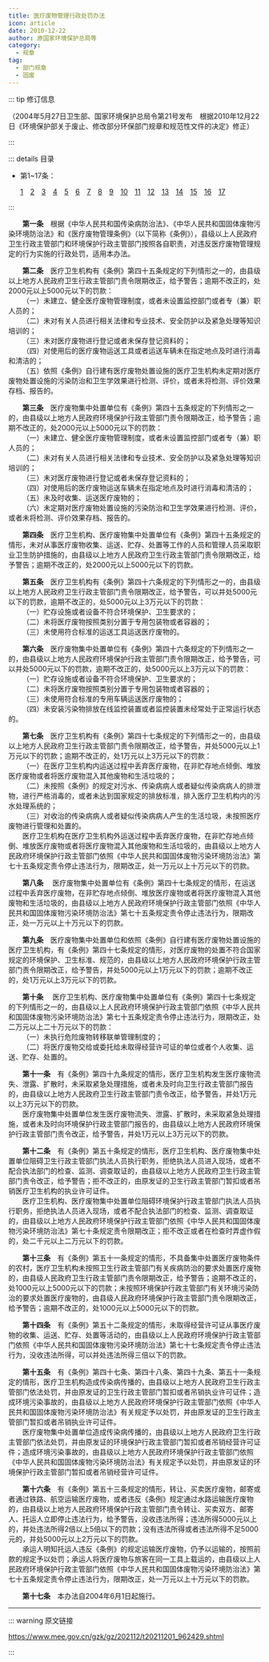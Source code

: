 ```yaml
---
title: 医疗废物管理行政处罚办法
icon: article
date: 2010-12-22
author: 原国家环境保护总局等
category:
  - 规章
tag:
  - 部门规章
  - 固废
---
```


::: tip 修订信息

（2004年5月27日卫生部、国家环境保护总局令第21号发布&emsp;根据2010年12月22日《环境保护部关于废止、修改部分环保部门规章和规范性文件的决定》修正）

:::

::: details 目录

- 第1~17条：
  
  [1](#t1)&emsp;[2](#t2)&emsp;[3](#t3)&emsp;[4](#t4)&emsp;[5](#t5)&emsp;[6](#t6)&emsp;[7](#t7)&emsp;[8](#t8)&emsp;[9](#t9)&emsp;[10](#t10)&emsp;[11](#t11)&emsp;[12](#t12)&emsp;[13](#t13)&emsp;[14](#t14)&emsp;[15](#t15)&emsp;[16](#t16)&emsp;[17](#t17)

:::

<p id="t1">&emsp;&emsp;<b>第一条</b>&emsp;根据《中华人民共和国传染病防治法》、《中华人民共和国固体废物污染环境防治法》和《医疗废物管理条例》（以下简称《条例》），县级以上人民政府卫生行政主管部门和环境保护行政主管部门按照各自职责，对违反医疗废物管理规定的行为实施的行政处罚，适用本办法。</p>
<p id="t2">&emsp;&emsp;<b>第二条</b>&emsp;医疗卫生机构有《条例》第四十五条规定的下列情形之一的，由县级以上地方人民政府卫生行政主管部门责令限期改正，给予警告；逾期不改正的，处2000元以上5000元以下的罚款：<br>
&emsp;&emsp;（一）未建立、健全医疗废物管理制度，或者未设置监控部门或者专（兼）职人员的；<br>
&emsp;&emsp;（二）未对有关人员进行相关法律和专业技术、安全防护以及紧急处理等知识培训的；<br>
&emsp;&emsp;（三）未对医疗废物进行登记或者未保存登记资料的；<br>
&emsp;&emsp;（四）对使用后的医疗废物运送工具或者运送车辆未在指定地点及时进行消毒和清洁的；<br>
&emsp;&emsp;（五）依照《条例》自行建有医疗废物处置设施的医疗卫生机构未定期对医疗废物处置设施的污染防治和卫生学效果进行检测、评价，或者未将检测、评价效果存档、报告的。</p>
<p id="t3">&emsp;&emsp;<b>第三条</b>&emsp;医疗废物集中处置单位有《条例》第四十五条规定的下列情形之一的，由县级以上地方人民政府环境保护行政主管部门责令限期改正，给予警告；逾期不改正的，处2000元以上5000元以下的罚款：<br>
&emsp;&emsp;（一）未建立、健全医疗废物管理制度，或者未设置监控部门或者专（兼）职人员的；<br>
&emsp;&emsp;（二）未对有关人员进行相关法律和专业技术、安全防护以及紧急处理等知识培训的；<br>
&emsp;&emsp;（三）未对医疗废物进行登记或者未保存登记资料的；<br>
&emsp;&emsp;（四）对使用后的医疗废物运送车辆未在指定地点及时进行消毒和清洁的；<br>
&emsp;&emsp;（五）未及时收集、运送医疗废物的；<br>
&emsp;&emsp;（六）未定期对医疗废物处置设施的污染防治和卫生学效果进行检测、评价，或者未将检测、评价效果存档、报告的。</p>
<p id="t4">&emsp;&emsp;<b>第四条</b>&emsp;医疗卫生机构、医疗废物集中处置单位有《条例》第四十五条规定的情形，未对从事医疗废物收集、运送、贮存、处置等工作的人员和管理人员采取职业卫生防护措施的，由县级以上地方人民政府卫生行政主管部门责令限期改正，给予警告；逾期不改正的，处2000元以上5000元以下的罚款。</p>
<p id="t5">&emsp;&emsp;<b>第五条</b>&emsp;医疗卫生机构有《条例》第四十六条规定的下列情形之一的，由县级以上地方人民政府卫生行政主管部门责令限期改正，给予警告，可以并处5000元以下的罚款，逾期不改正的，处5000元以上3万元以下的罚款：<br>
&emsp;&emsp;（一）贮存设施或者设备不符合环境保护、卫生要求的；<br>
&emsp;&emsp;（二）未将医疗废物按照类别分置于专用包装物或者容器的；<br>
&emsp;&emsp;（三）未使用符合标准的运送工具运送医疗废物的。</p>
<p id="t6">&emsp;&emsp;<b>第六条</b>&emsp;医疗废物集中处置单位有《条例》第四十六条规定的下列情形之一的，由县级以上地方人民政府环境保护行政主管部门责令限期改正，给予警告，可以并处5000元以下的罚款，逾期不改正的，处5000元以上3万元以下的罚款：<br>
&emsp;&emsp;（一）贮存设施或者设备不符合环境保护、卫生要求的；<br>
&emsp;&emsp;（二）未将医疗废物按照类别分置于专用包装物或者容器的；<br>
&emsp;&emsp;（三）未使用符合标准的专用车辆运送医疗废物的；<br>
&emsp;&emsp;（四）未安装污染物排放在线监控装置或者监控装置未经常处于正常运行状态的。</p>
<p id="t7">&emsp;&emsp;<b>第七条</b>&emsp;医疗卫生机构有《条例》第四十七条规定的下列情形之一的，由县级以上地方人民政府卫生行政主管部门责令限期改正，给予警告，并处5000元以上1万元以下的罚款；逾期不改正的，处1万元以上3万元以下的罚款：<br>
&emsp;&emsp;（一）在医疗卫生机构内运送过程中丢弃医疗废物，在非贮存地点倾倒、堆放医疗废物或者将医疗废物混入其他废物和生活垃圾的；<br>
&emsp;&emsp;（二）未按照《条例》的规定对污水、传染病病人或者疑似传染病病人的排泄物，进行严格消毒的，或者未达到国家规定的排放标准，排入医疗卫生机构内的污水处理系统的；<br>
&emsp;&emsp;（三）对收治的传染病病人或者疑似传染病病人产生的生活垃圾，未按照医疗废物进行管理和处置的。<br>
&emsp;&emsp;医疗卫生机构在医疗卫生机构外运送过程中丢弃医疗废物，在非贮存地点倾倒、堆放医疗废物或者将医疗废物混入其他废物和生活垃圾的，由县级以上地方人民政府环境保护行政主管部门依照《中华人民共和国固体废物污染环境防治法》第七十五条规定责令停止违法行为，限期改正，处一万元以上十万元以下的罚款。</p>
<p id="t8">&emsp;&emsp;<b>第八条</b>&emsp; 医疗废物集中处置单位有《条例》第四十七条规定的情形，在运送过程中丢弃医疗废物，在非贮存地点倾倒、堆放医疗废物或者将医疗废物混入其他废物和生活垃圾的，由县级以上地方人民政府环境保护行政主管部门依照《中华人民共和国固体废物污染环境防治法》第七十五条规定责令停止违法行为，限期改正，处一万元以上十万元以下的罚款。</p>
<p id="t9">&emsp;&emsp;<b>第九条</b>&emsp;医疗废物集中处置单位和依照《条例》自行建有医疗废物处置设施的医疗卫生机构，有《条例》第四十七条规定的情形，对医疗废物的处置不符合国家规定的环境保护、卫生标准、规范的，由县级以上地方人民政府环境保护行政主管部门责令限期改正，给予警告，并处5000元以上1万元以下的罚款；逾期不改正的，处1万元以上3万元以下的罚款。</p>
<p id="t10">&emsp;&emsp;<b>第十条</b>&emsp; 医疗卫生机构、医疗废物集中处置单位有《条例》第四十七条规定的下列情形之一的，由县级以上人民政府环境保护行政主管部门依照《中华人民共和国固体废物污染环境防治法》第七十五条规定责令停止违法行为，限期改正，处二万元以上二十万元以下的罚款：<br>
&emsp;&emsp;（一）未执行危险废物转移联单管理制度的；<br>
&emsp;&emsp;（二）将医疗废物交给或委托给未取得经营许可证的单位或者个人收集、运送、贮存、处置的。</p>
<p id="t11">&emsp;&emsp;<b>第十一条</b>&emsp;有《条例》第四十九条规定的情形，医疗卫生机构发生医疗废物流失、泄露、扩散时，未采取紧急处理措施，或者未及时向卫生行政主管部门报告的，由县级以上地方人民政府卫生行政主管部门责令改正，给予警告，并处1万元以上3万元以下的罚款。<br>
&emsp;&emsp;医疗废物集中处置单位发生医疗废物流失、泄露、扩散时，未采取紧急处理措施，或者未及时向环境保护行政主管部门报告的，由县级以上地方人民政府环境保护行政主管部门责令改正，给予警告，并处1万元以上3万元以下的罚款。</p>
<p id="t12">&emsp;&emsp;<b>第十二条</b>&emsp;有《条例》第五十条规定的情形，医疗卫生机构、医疗废物集中处置单位阻碍卫生行政主管部门执法人员执行职务，拒绝执法人员进入现场，或者不配合执法部门的检查、监测、调查取证的，由县级以上地方人民政府卫生行政主管部门责令改正，给予警告；拒不改正的，由原发证的卫生行政主管部门暂扣或者吊销医疗卫生机构的执业许可证件。<br>
&emsp;&emsp;医疗卫生机构、医疗废物集中处置单位阻碍环境保护行政主管部门执法人员执行职务，拒绝执法人员进入现场，或者不配合执法部门的检查、监测、调查取证的，由县级以上地方人民政府环境保护行政主管部门依照《中华人民共和国固体废物污染环境防治法》第七十条规定责令限期改正；拒不改正或者在检查时弄虚作假的，处二千元以上二万元以下的罚款。</p>
<p id="t13">&emsp;&emsp;<b>第十三条</b>&emsp;有《条例》第五十一条规定的情形，不具备集中处置医疗废物条件的农村，医疗卫生机构未按照卫生行政主管部门有关疾病防治的要求处置医疗废物的，由县级人民政府卫生行政主管部门责令限期改正，给予警告；逾期不改正的，处1000元以上5000元以下的罚款；未按照环境保护行政主管部门有关环境污染防治的要求处置医疗废物的，由县级人民政府环境保护行政主管部门责令限期改正，给予警告；逾期不改正的，处1000元以上5000元以下的罚款。</p>
<p id="t14">&emsp;&emsp;<b>第十四条</b>&emsp;有《条例》第五十二条规定的情形，未取得经营许可证从事医疗废物的收集、运送、贮存、处置等活动的，由县级以上人民政府环境保护行政主管部门依照《中华人民共和国固体废物污染环境防治法》第七十七条规定责令停止违法行为，没收违法所得，可以并处违法所得三倍以下的罚款。</p>
<p id="t15">&emsp;&emsp;<b>第十五条</b>&emsp;有《条例》第四十七条、第四十八条、第四十九条、第五十一条规定的情形，医疗卫生机构造成传染病传播的，由县级以上地方人民政府卫生行政主管部门依法处罚，并由原发证的卫生行政主管部门暂扣或者吊销执业许可证件；造成环境污染事故的，由县级以上地方人民政府环境保护行政主管部门依照《中华人民共和国固体废物污染环境防治法》有关规定予以处罚，并由原发证的卫生行政主管部门暂扣或者吊销执业许可证件。<br>
&emsp;&emsp;医疗废物集中处置单位造成传染病传播的，由县级以上地方人民政府卫生行政主管部门依法处罚，并由原发证的环境保护行政主管部门暂扣或者吊销经营许可证件；造成环境污染事故的，由县级以上地方人民政府环境保护行政主管部门依照《中华人民共和国固体废物污染环境防治法》有关规定予以处罚，并由原发证的环境保护行政主管部门暂扣或者吊销经营许可证件。</p>
<p id="t16">&emsp;&emsp;<b>第十六条</b>&emsp;有《条例》第五十三条规定的情形，转让、买卖医疗废物，邮寄或者通过铁路、航空运输医疗废物，或者违反《条例》规定通过水路运输医疗废物的，由县级以上地方人民政府环境保护行政主管部门责令转让、买卖双方、邮寄人、托运人立即停止违法行为，给予警告，没收违法所得；违法所得5000元以上的，并处违法所得2倍以上5倍以下的罚款；没有违法所得或者违法所得不足5000元的，并处5000元以上2万元以下的罚款。<br>
&emsp;&emsp;承运人明知托运人违反《条例》的规定运输医疗废物，仍予以运输的，按照前款的规定予以处罚；承运人将医疗废物与旅客在同一工具上载运的，由县级以上人民政府环境保护行政主管部门依照《中华人民共和国固体废物污染环境防治法》第七十五条规定责令停止违法行为，限期改正，处一万元以上十万元以下的罚款。</p>
<p id="t17">&emsp;&emsp;<b>第十七条</b>&emsp;本办法自2004年6月1日起施行。</p>


---

::: warning 原文链接

<https://www.mee.gov.cn/gzk/gz/202112/t20211201_962429.shtml>

:::